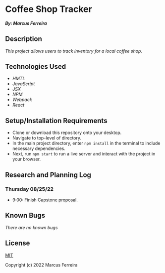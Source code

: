 # Coffee Shop Tracker

##### By: Marcus Ferreira

## Description

_This project allows users to track inventory for a local coffee shop._

## Technologies Used

* _HMTL_
* _JavaScript_
* _JSX_
* _NPM_
* _Webpack_
* _React_


## Setup/Installation Requirements

* Clone or download this repository onto your desktop.
* Navigate to top-level of directory.
* In the main project directory, enter `npm install` in the terminal to include necessary dependencies.
* Next, run `npm start` to run a live server and interact with the project in your browser.

## Research and Planning Log
### Thursday 08/25/22
* 9:00: Finish Capstone proposal.

## Known Bugs

_There are no known bugs_

## License

[MIT](https://opensource.org/licenses/MIT)


Copyright (c) 2022 Marcus Ferreira
